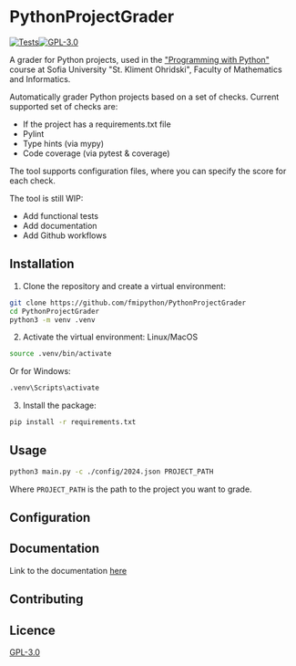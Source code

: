 # PythonProjectGrader

[![Tests](https://github.com/fmipython/PythonProjectGrader/actions/workflows/tests.yml/badge.svg?branch=main)](https://github.com/fmipython/PythonProjectGrader/actions/workflows/tests.yml)[![GPL-3.0](https://img.shields.io/badge/license-GPL_3.0-blue.svg)](https://github.com/lyubolp/slightly-better-cut/blob/main/LICENSE)

A grader for Python projects, used in the ["Programming with Python"](https://github.com/fmipython) course at Sofia University "St. Kliment Ohridski", Faculty of Mathematics and Informatics.

Automatically grader Python projects based on a set of checks.
Current supported set of checks are:

- If the project has a requirements.txt file
- Pylint
- Type hints (via mypy)
- Code coverage (via pytest & coverage)

The tool supports configuration files, where you can specify the score for each check.

The tool is still WIP:

- Add functional tests
- Add documentation
- Add Github workflows

## Installation

1. Clone the repository and create a virtual environment:

```bash
git clone https://github.com/fmipython/PythonProjectGrader
cd PythonProjectGrader
python3 -m venv .venv
```

2. Activate the virtual environment:
   Linux/MacOS

```bash
source .venv/bin/activate
```

Or for Windows:

```bash
.venv\Scripts\activate
```

3. Install the package:

```bash
pip install -r requirements.txt
```

## Usage

```bash
python3 main.py -c ./config/2024.json PROJECT_PATH
```

Where `PROJECT_PATH` is the path to the project you want to grade.

## Configuration

## Documentation

Link to the documentation [here](https://fmipython.github.io/PythonProjectGrader/)

## Contributing

## Licence

[GPL-3.0](https://choosealicense.com/licenses/gpl-3.0/)
